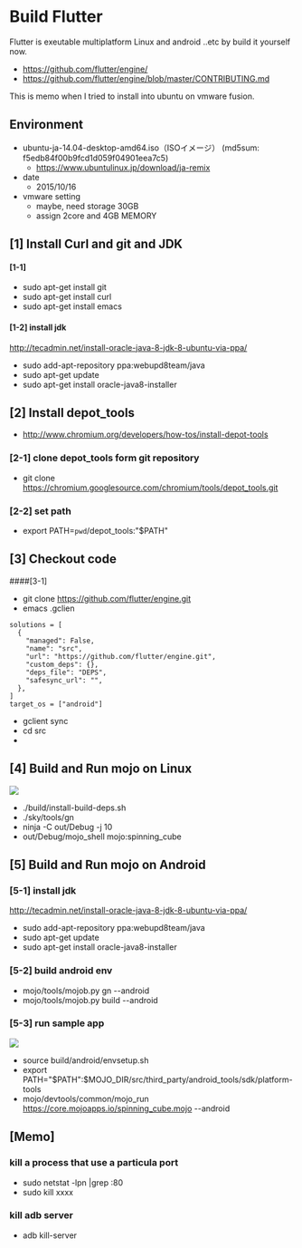 # Build Flutter

Flutter is exeutable multiplatform Linux and android ..etc by build it  yourself now.

* https://github.com/flutter/engine/
* https://github.com/flutter/engine/blob/master/CONTRIBUTING.md

This is memo when I tried to install into ubuntu on vmware fusion. 

## Environment 
* ubuntu-ja-14.04-desktop-amd64.iso（ISOイメージ） (md5sum: f5edb84f00b9fcd1d059f04901eea7c5)
  * https://www.ubuntulinux.jp/download/ja-remix
* date
  * 2015/10/16
* vmware setting 
  * maybe, need storage 30GB
  * assign 2core and 4GB MEMORY

## [1] Install Curl and git and JDK
#### [1-1]
* sudo apt-get install git
* sudo apt-get install curl
* sudo apt-get install emacs

#### [1-2] install jdk
http://tecadmin.net/install-oracle-java-8-jdk-8-ubuntu-via-ppa/

* sudo add-apt-repository ppa:webupd8team/java
* sudo apt-get update
* sudo apt-get install oracle-java8-installer


## [2] Install depot_tools
* http://www.chromium.org/developers/how-tos/install-depot-tools

### [2-1] clone depot_tools form git repository
* git clone https://chromium.googlesource.com/chromium/tools/depot_tools.git

### [2-2] set path
* export PATH=`pwd`/depot_tools:"$PATH"

## [3] Checkout code
####[3-1]
* git clone https://github.com/flutter/engine.git
* emacs .gclien
```
solutions = [
  {
    "managed": False,
    "name": "src",
    "url": "https://github.com/flutter/engine.git",
    "custom_deps": {},
    "deps_file": "DEPS",
    "safesync_url": "",
  },
]
target_os = ["android"]
```
* gclient sync
* cd src
* 

## [4] Build and Run mojo on Linux
![](mono_na_sample.png)
* ./build/install-build-deps.sh
* ./sky/tools/gn
* ninja -C out/Debug -j 10
* out/Debug/mojo_shell mojo:spinning_cube


## [5] Build and Run mojo on Android
### [5-1] install jdk
http://tecadmin.net/install-oracle-java-8-jdk-8-ubuntu-via-ppa/

* sudo add-apt-repository ppa:webupd8team/java
* sudo apt-get update
* sudo apt-get install oracle-java8-installer

### [5-2] build android env
* mojo/tools/mojob.py gn --android
* mojo/tools/mojob.py build --android

### [5-3] run sample app

![](screen.png)

* source build/android/envsetup.sh
* export PATH="$PATH":$MOJO_DIR/src/third_party/android_tools/sdk/platform-tools
* mojo/devtools/common/mojo_run https://core.mojoapps.io/spinning_cube.mojo --android



## [Memo]
### kill a process that use a particula port
* sudo netstat -lpn |grep :80
* sudo kill xxxx


### kill adb server
* adb kill-server

